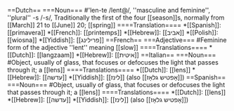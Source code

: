 ==Dutch==
===Noun===
#'len-te /lent@/, ''masculine and feminine'', ''plural'' -s /-s/,  Traditionally the first of the four [[season]]s, normally from [[March]] 21 to [[June]] 20; [[spring]]
====Translation====
*[[Spanish]]: [[primavera]]
*[[French]]: [[printemps]]
*[[Hebrew]]: [[אביב]]
*[[Polish]]: [[wiosna]]
*[[Yiddish]]: [[פרילינג]]
==French==
===Adjective===
#Feminine form of the adjective ''lent'' meaning [[slow]]
====Translations====
*[[Dutch]]: [[langzaam]] 
*[[Hebrew]]: [[איטית]]
==Italian==
===Noun===
#Object, usually of glass, that focuses or defocuses the light that passes through it; a [[lens]]
====Translations====
*[[Dutch]]: [[lens]] 
*[[Hebrew]]: [[עדשה]]
*[[Yiddish]]: [[לינז]] (also [[אָפטיש גלאָז]])
==Spanish==
===Noun===
#Object, usually of glass, that focuses or defocuses the light that passes through it; a [[lens]]
====Translations====
*[[Dutch]]: [[lens]]
*[[Hebrew]]: [[עדשה]]
*[[Yiddish]]: [[לינז]] (also [[אָפטיש גלאָז]])